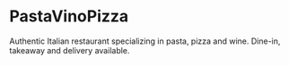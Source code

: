 # PastaVinoPizza
Authentic Italian restaurant specializing in pasta, pizza and wine. Dine-in, takeaway and delivery available.
